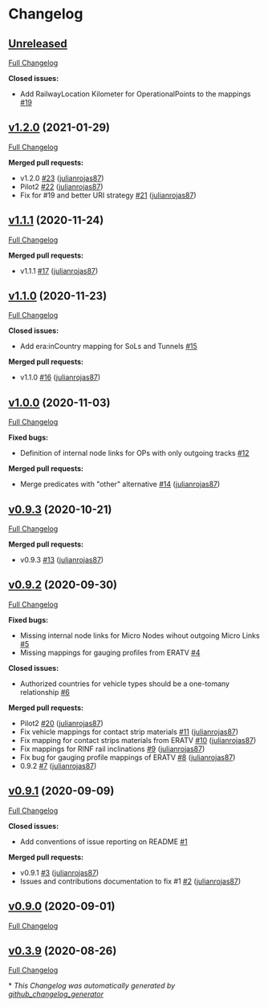 # Changelog

## [Unreleased](https://github.com/julianrojas87/era-data-mappings/tree/HEAD)

[Full Changelog](https://github.com/julianrojas87/era-data-mappings/compare/v1.2.0...HEAD)

**Closed issues:**

- Add RailwayLocation Kilometer for OperationalPoints to the mappings [\#19](https://github.com/julianrojas87/era-data-mappings/issues/19)

## [v1.2.0](https://github.com/julianrojas87/era-data-mappings/tree/v1.2.0) (2021-01-29)

[Full Changelog](https://github.com/julianrojas87/era-data-mappings/compare/v1.1.1...v1.2.0)

**Merged pull requests:**

- v1.2.0 [\#23](https://github.com/julianrojas87/era-data-mappings/pull/23) ([julianrojas87](https://github.com/julianrojas87))
- Pilot2 [\#22](https://github.com/julianrojas87/era-data-mappings/pull/22) ([julianrojas87](https://github.com/julianrojas87))
- Fix for \#19 and better URI strategy [\#21](https://github.com/julianrojas87/era-data-mappings/pull/21) ([julianrojas87](https://github.com/julianrojas87))

## [v1.1.1](https://github.com/julianrojas87/era-data-mappings/tree/v1.1.1) (2020-11-24)

[Full Changelog](https://github.com/julianrojas87/era-data-mappings/compare/v1.1.0...v1.1.1)

**Merged pull requests:**

- v1.1.1 [\#17](https://github.com/julianrojas87/era-data-mappings/pull/17) ([julianrojas87](https://github.com/julianrojas87))

## [v1.1.0](https://github.com/julianrojas87/era-data-mappings/tree/v1.1.0) (2020-11-23)

[Full Changelog](https://github.com/julianrojas87/era-data-mappings/compare/v1.0.0...v1.1.0)

**Closed issues:**

- Add era:inCountry mapping for SoLs and Tunnels [\#15](https://github.com/julianrojas87/era-data-mappings/issues/15)

**Merged pull requests:**

- v1.1.0 [\#16](https://github.com/julianrojas87/era-data-mappings/pull/16) ([julianrojas87](https://github.com/julianrojas87))

## [v1.0.0](https://github.com/julianrojas87/era-data-mappings/tree/v1.0.0) (2020-11-03)

[Full Changelog](https://github.com/julianrojas87/era-data-mappings/compare/v0.9.3...v1.0.0)

**Fixed bugs:**

- Definition of internal node links for OPs with only outgoing tracks [\#12](https://github.com/julianrojas87/era-data-mappings/issues/12)

**Merged pull requests:**

- Merge predicates with "other" alternative [\#14](https://github.com/julianrojas87/era-data-mappings/pull/14) ([julianrojas87](https://github.com/julianrojas87))

## [v0.9.3](https://github.com/julianrojas87/era-data-mappings/tree/v0.9.3) (2020-10-21)

[Full Changelog](https://github.com/julianrojas87/era-data-mappings/compare/v0.9.2...v0.9.3)

**Merged pull requests:**

- v0.9.3 [\#13](https://github.com/julianrojas87/era-data-mappings/pull/13) ([julianrojas87](https://github.com/julianrojas87))

## [v0.9.2](https://github.com/julianrojas87/era-data-mappings/tree/v0.9.2) (2020-09-30)

[Full Changelog](https://github.com/julianrojas87/era-data-mappings/compare/v0.9.1...v0.9.2)

**Fixed bugs:**

- Missing internal node links for Micro Nodes wihout outgoing Micro Links [\#5](https://github.com/julianrojas87/era-data-mappings/issues/5)
- Missing mappings for gauging profiles from ERATV [\#4](https://github.com/julianrojas87/era-data-mappings/issues/4)

**Closed issues:**

- Authorized countries for vehicle types should be a one-tomany relationship [\#6](https://github.com/julianrojas87/era-data-mappings/issues/6)

**Merged pull requests:**

- Pilot2 [\#20](https://github.com/julianrojas87/era-data-mappings/pull/20) ([julianrojas87](https://github.com/julianrojas87))
- Fix vehicle mappings for contact strip materials [\#11](https://github.com/julianrojas87/era-data-mappings/pull/11) ([julianrojas87](https://github.com/julianrojas87))
- Fix mapping for contact strips materials from ERATV [\#10](https://github.com/julianrojas87/era-data-mappings/pull/10) ([julianrojas87](https://github.com/julianrojas87))
- Fix mappings for RINF rail inclinations [\#9](https://github.com/julianrojas87/era-data-mappings/pull/9) ([julianrojas87](https://github.com/julianrojas87))
- Fix bug for gauging profile mappings of ERATV [\#8](https://github.com/julianrojas87/era-data-mappings/pull/8) ([julianrojas87](https://github.com/julianrojas87))
- 0.9.2 [\#7](https://github.com/julianrojas87/era-data-mappings/pull/7) ([julianrojas87](https://github.com/julianrojas87))

## [v0.9.1](https://github.com/julianrojas87/era-data-mappings/tree/v0.9.1) (2020-09-09)

[Full Changelog](https://github.com/julianrojas87/era-data-mappings/compare/v0.9.0...v0.9.1)

**Closed issues:**

- Add conventions of issue reporting on README [\#1](https://github.com/julianrojas87/era-data-mappings/issues/1)

**Merged pull requests:**

- v0.9.1 [\#3](https://github.com/julianrojas87/era-data-mappings/pull/3) ([julianrojas87](https://github.com/julianrojas87))
- Issues and contributions documentation to fix \#1 [\#2](https://github.com/julianrojas87/era-data-mappings/pull/2) ([julianrojas87](https://github.com/julianrojas87))

## [v0.9.0](https://github.com/julianrojas87/era-data-mappings/tree/v0.9.0) (2020-09-01)

[Full Changelog](https://github.com/julianrojas87/era-data-mappings/compare/v0.3.9...v0.9.0)

## [v0.3.9](https://github.com/julianrojas87/era-data-mappings/tree/v0.3.9) (2020-08-26)

[Full Changelog](https://github.com/julianrojas87/era-data-mappings/compare/c48ddaa251a9675bded39cb491be3bd631796768...v0.3.9)



\* *This Changelog was automatically generated by [github_changelog_generator](https://github.com/github-changelog-generator/github-changelog-generator)*
